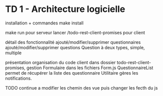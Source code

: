 # TD 1 - Architecture logicielle

installation + commandes make install

make run pour serveur lancer /todo-rest-client-promises pour client

détail des fonctionnalité ajouté/modifier/supprimer questionnaires ajouté/modifier/supprimer questions Question à deux types, simple, multiple

présentation organisation du code client dans dossier todo-rest-client-promises, gestion Formulaire dans les fichiers Form.js QuestionnaireList permet de récupérer la liste des questionnaire Utilitaire gères les notifications.

TODO continue a modifier les chemin des vue puis changer les fecth du js

